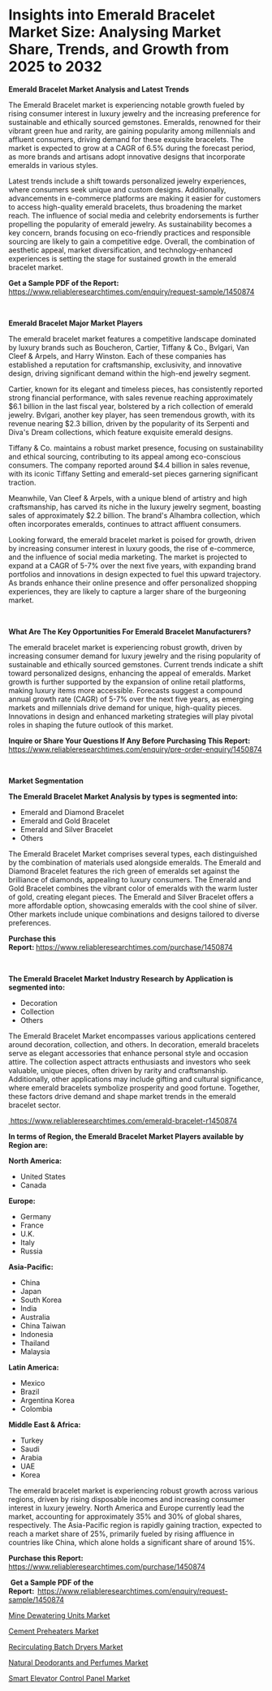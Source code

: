 <p><h1>Insights into Emerald Bracelet Market Size: Analysing Market Share, Trends, and Growth from 2025 to 2032</h1></p><p><strong>Emerald Bracelet Market Analysis and Latest Trends</strong></p>
<p><p>The Emerald Bracelet market is experiencing notable growth fueled by rising consumer interest in luxury jewelry and the increasing preference for sustainable and ethically sourced gemstones. Emeralds, renowned for their vibrant green hue and rarity, are gaining popularity among millennials and affluent consumers, driving demand for these exquisite bracelets. The market is expected to grow at a CAGR of 6.5% during the forecast period, as more brands and artisans adopt innovative designs that incorporate emeralds in various styles.</p><p>Latest trends include a shift towards personalized jewelry experiences, where consumers seek unique and custom designs. Additionally, advancements in e-commerce platforms are making it easier for customers to access high-quality emerald bracelets, thus broadening the market reach. The influence of social media and celebrity endorsements is further propelling the popularity of emerald jewelry. As sustainability becomes a key concern, brands focusing on eco-friendly practices and responsible sourcing are likely to gain a competitive edge. Overall, the combination of aesthetic appeal, market diversification, and technology-enhanced experiences is setting the stage for sustained growth in the emerald bracelet market.</p></p>
<p><strong>Get a Sample PDF of the Report:&nbsp;</strong> <a href="https://www.reliableresearchtimes.com/enquiry/request-sample/1450874?utm_campaign=3255&utm_medium=2&utm_source=Github&utm_content=ia&utm_term=04042025&utm_id=emerald-bracelet">https://www.reliableresearchtimes.com/enquiry/request-sample/1450874</a></p>
<p>&nbsp;</p>
<p><strong>Emerald Bracelet Major Market Players</strong></p>
<p><p>The emerald bracelet market features a competitive landscape dominated by luxury brands such as Boucheron, Cartier, Tiffany & Co., Bvlgari, Van Cleef & Arpels, and Harry Winston. Each of these companies has established a reputation for craftsmanship, exclusivity, and innovative design, driving significant demand within the high-end jewelry segment.</p><p>Cartier, known for its elegant and timeless pieces, has consistently reported strong financial performance, with sales revenue reaching approximately $6.1 billion in the last fiscal year, bolstered by a rich collection of emerald jewelry. Bvlgari, another key player, has seen tremendous growth, with its revenue nearing $2.3 billion, driven by the popularity of its Serpenti and Diva's Dream collections, which feature exquisite emerald designs.</p><p>Tiffany & Co. maintains a robust market presence, focusing on sustainability and ethical sourcing, contributing to its appeal among eco-conscious consumers. The company reported around $4.4 billion in sales revenue, with its iconic Tiffany Setting and emerald-set pieces garnering significant traction.</p><p>Meanwhile, Van Cleef & Arpels, with a unique blend of artistry and high craftsmanship, has carved its niche in the luxury jewelry segment, boasting sales of approximately $2.2 billion. The brand's Alhambra collection, which often incorporates emeralds, continues to attract affluent consumers.</p><p>Looking forward, the emerald bracelet market is poised for growth, driven by increasing consumer interest in luxury goods, the rise of e-commerce, and the influence of social media marketing. The market is projected to expand at a CAGR of 5-7% over the next five years, with expanding brand portfolios and innovations in design expected to fuel this upward trajectory. As brands enhance their online presence and offer personalized shopping experiences, they are likely to capture a larger share of the burgeoning market.</p></p>
<p>&nbsp;</p>
<p><strong>What Are The Key Opportunities For Emerald Bracelet Manufacturers?</strong></p>
<p><p>The emerald bracelet market is experiencing robust growth, driven by increasing consumer demand for luxury jewelry and the rising popularity of sustainable and ethically sourced gemstones. Current trends indicate a shift toward personalized designs, enhancing the appeal of emeralds. Market growth is further supported by the expansion of online retail platforms, making luxury items more accessible. Forecasts suggest a compound annual growth rate (CAGR) of 5-7% over the next five years, as emerging markets and millennials drive demand for unique, high-quality pieces. Innovations in design and enhanced marketing strategies will play pivotal roles in shaping the future outlook of this market.</p></p>
<p><strong>Inquire or Share Your Questions If Any Before Purchasing This Report:</strong> <a href="https://www.reliableresearchtimes.com/enquiry/pre-order-enquiry/1450874?utm_campaign=3255&utm_medium=2&utm_source=Github&utm_content=ia&utm_term=04042025&utm_id=emerald-bracelet">https://www.reliableresearchtimes.com/enquiry/pre-order-enquiry/1450874</a></p>
<p>&nbsp;</p>
<p><strong>Market Segmentation</strong></p>
<p><strong>The Emerald Bracelet Market Analysis by types is segmented into:</strong></p>
<p><ul><li>Emerald and Diamond Bracelet</li><li>Emerald and Gold Bracelet</li><li>Emerald and Silver Bracelet</li><li>Others</li></ul></p>
<p><p>The Emerald Bracelet Market comprises several types, each distinguished by the combination of materials used alongside emeralds. The Emerald and Diamond Bracelet features the rich green of emeralds set against the brilliance of diamonds, appealing to luxury consumers. The Emerald and Gold Bracelet combines the vibrant color of emeralds with the warm luster of gold, creating elegant pieces. The Emerald and Silver Bracelet offers a more affordable option, showcasing emeralds with the cool shine of silver. Other markets include unique combinations and designs tailored to diverse preferences.</p></p>
<p><strong>Purchase this Report:&nbsp;</strong><a href="https://www.reliableresearchtimes.com/purchase/1450874?utm_campaign=3255&utm_medium=2&utm_source=Github&utm_content=ia&utm_term=04042025&utm_id=emerald-bracelet">https://www.reliableresearchtimes.com/purchase/1450874</a></p>
<p>&nbsp;</p>
<p><strong>The Emerald Bracelet Market Industry Research by Application is segmented into:</strong></p>
<p><ul><li>Decoration</li><li>Collection</li><li>Others</li></ul></p>
<p><p>The Emerald Bracelet Market encompasses various applications centered around decoration, collection, and others. In decoration, emerald bracelets serve as elegant accessories that enhance personal style and occasion attire. The collection aspect attracts enthusiasts and investors who seek valuable, unique pieces, often driven by rarity and craftsmanship. Additionally, other applications may include gifting and cultural significance, where emerald bracelets symbolize prosperity and good fortune. Together, these factors drive demand and shape market trends in the emerald bracelet sector.</p></p>
<p><a href="https://www.reliableresearchtimes.com/emerald-bracelet-r1450874?utm_campaign=3255&utm_medium=2&utm_source=Github&utm_content=ia&utm_term=04042025&utm_id=emerald-bracelet">&nbsp;https://www.reliableresearchtimes.com/emerald-bracelet-r1450874</a></p>
<p><strong>In terms of Region, the Emerald Bracelet Market Players available by Region are:</strong></p>
<p>
    <p> <strong> North America: </strong>
        <ul>
            <li>United States</li>
            <li>Canada</li>
        </ul>
        </p> 
    <p> <strong> Europe: </strong>
        <ul>
            <li>Germany</li>
            <li>France</li>
            <li>U.K.</li>
            <li>Italy</li>
            <li>Russia</li>
        </ul>
        </p> 
    <p> <strong> Asia-Pacific: </strong>
        <ul>
            <li>China</li>
            <li>Japan</li>
            <li>South Korea</li>
            <li>India</li>
            <li>Australia</li>
            <li>China Taiwan</li>
            <li>Indonesia</li>
            <li>Thailand</li>
            <li>Malaysia</li>
        </ul>
        </p> 
    <p> <strong> Latin America: </strong>
        <ul>
            <li>Mexico</li>
            <li>Brazil</li>
            <li>Argentina Korea</li>
            <li>Colombia</li>
        </ul>
        </p> 
    <p> <strong> Middle East & Africa: </strong>
        <ul>
            <li>Turkey</li>
            <li>Saudi</li>
            <li>Arabia</li>
            <li>UAE</li>
            <li>Korea</li>
        </ul>
    </p>
    </p>
<p><p>The emerald bracelet market is experiencing robust growth across various regions, driven by rising disposable incomes and increasing consumer interest in luxury jewelry. North America and Europe currently lead the market, accounting for approximately 35% and 30% of global shares, respectively. The Asia-Pacific region is rapidly gaining traction, expected to reach a market share of 25%, primarily fueled by rising affluence in countries like China, which alone holds a significant share of around 15%.</p></p>
<p><strong>Purchase this Report: </strong><a href="https://www.reliableresearchtimes.com/purchase/1450874?utm_campaign=3255&utm_medium=2&utm_source=Github&utm_content=ia&utm_term=04042025&utm_id=emerald-bracelet">https://www.reliableresearchtimes.com/purchase/1450874</a></p>
<p>&nbsp;<strong>Get a Sample PDF of the Report:&nbsp;&nbsp;</strong><a href="https://www.reliableresearchtimes.com/enquiry/request-sample/1450874?utm_campaign=3255&utm_medium=2&utm_source=Github&utm_content=ia&utm_term=04042025&utm_id=emerald-bracelet">https://www.reliableresearchtimes.com/enquiry/request-sample/1450874</a></p>
<p><strong></strong></p>
<p><p><a href="https://www.linkedin.com/pulse/mine-dewatering-units-market-outlook-from-2025-2032-marketsize-irfhf?utm_campaign=3255&utm_medium=2&utm_source=Github&utm_content=ia&utm_term=04042025&utm_id=emerald-bracelet">Mine Dewatering Units Market</a></p><p><a href="https://www.linkedin.com/pulse/forecasts-growth-opportunities-cement-preheaters-industry-4c2xf?utm_campaign=3255&utm_medium=2&utm_source=Github&utm_content=ia&utm_term=04042025&utm_id=emerald-bracelet">Cement Preheaters Market</a></p><p><a href="https://www.linkedin.com/pulse/in-depth-analysis-global-recirculating-batch-dryers-market-scope-ctzdf?utm_campaign=3255&utm_medium=2&utm_source=Github&utm_content=ia&utm_term=04042025&utm_id=emerald-bracelet">Recirculating Batch Dryers Market</a></p><p><a href="https://github.com/naomaroaoonv/Market-Research-Report-List-1/blob/main/natural-deodorants-and-perfumes-market.md?utm_campaign=3255&utm_medium=2&utm_source=Github&utm_content=ia&utm_term=04042025&utm_id=emerald-bracelet">Natural Deodorants and Perfumes Market</a></p><p><a href="https://www.linkedin.com/pulse/comprehensive-smart-elevator-control-panel-market-report-2p5af?utm_campaign=3255&utm_medium=2&utm_source=Github&utm_content=ia&utm_term=04042025&utm_id=emerald-bracelet">Smart Elevator Control Panel Market</a></p></p>